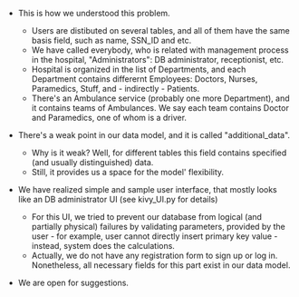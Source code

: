 * This is how we understood this problem.
  * Users are distibuted on several tables, and all of them have the same basis field, such as name, SSN_ID and etc.
  * We have called everybody, who is related with management process in the hospital, "Administrators": DB administrator, receptionist, etc.
  * Hospital is organized in the list of Departments, and each Department contains differernt Employees: Doctors, Nurses, Paramedics, Stuff, and - indirectly - Patients.
  * There's an Ambulance service (probably one more Department), and it contains teams of Ambulances. We say each team contains Doctor and Paramedics, one of whom is a driver. 

* There's a weak point in our data model, and it is called "additional_data". 
  * Why is it weak? Well, for different tables this field contains specified (and usually distinguished) data.
  * Still, it provides us a space for the model' flexibility.

* We have realized simple and sample user interface, that mostly looks like an DB administrator UI (see kivy_UI.py for details)
  * For this UI, we tried to prevent our database from logical (and partially physical) failures by validating parameters, provided by the user - for example, user cannot directly insert primary key value - instead, system does the calculations. 
  * Actually, we do not have any registration form to sign up or log in. Nonetheless, all necessary fields for this part exist in our data model.

* We are open for suggestions.  
